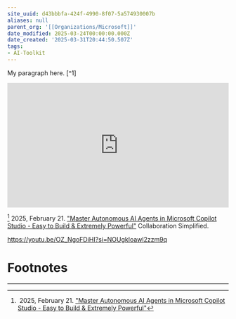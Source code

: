 ```yaml
---
site_uuid: d43bbbfa-424f-4990-8f07-5a574930007b
aliases: null
parent_org: '[[Organizations/Microsoft]]'
date_modified: 2025-03-24T00:00:00.000Z
date_created: '2025-03-31T20:44:50.507Z'
tags:
- AI-Toolkit
---
```





My paragraph here. [^1]


<iframe 
  style="aspect-ratio:16/9;width:100%;height:auto" 
  src="https://www.youtube.com/embed/OZ_NgoFDiHI?si=jYwCY8hDeLl8Sq9G" 
  title="YouTube video player" 
  frameborder="0" 
  allow="accelerometer; autoplay; clipboard-write; encrypted-media; gyroscope; picture-in-picture; web-share" 
  referrerpolicy="strict-origin-when-cross-origin" 
  allowfullscreen
></iframe>   

[^4f1896] 2025, February 21. ["Master Autonomous AI Agents in Microsoft Copilot Studio - Easy to Build & Extremely Powerful"](https://youtu.be/OZ_NgoFDiHI?si=jYwCY8hDeLl8Sq9G) Collaboration Simplified.


https://youtu.be/OZ_NgoFDiHI?si=NOUgkIoawl2zzm9q
# Footnotes
***
  
[^4f1896]: 2025, February 21. ["Master Autonomous AI Agents in Microsoft Copilot Studio - Easy to Build & Extremely Powerful"](https://youtu.be/OZ_NgoFDiHI?si=jYwCY8hDeLl8Sq9G)

